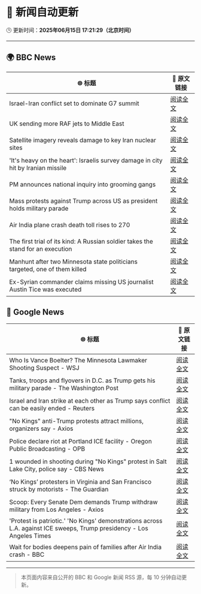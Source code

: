 # 🧠 新闻自动更新

🕒 更新时间：**2025年06月15日 17:21:29（北京时间）**

---

## 🌍 BBC News

| 🌐 标题 | 🔗 原文链接 |
|--------|-------------|
| Israel-Iran conflict set to dominate G7 summit | [阅读全文](https://www.bbc.com/news/articles/cpvk9rj73zdo) |
| UK sending more RAF jets to Middle East | [阅读全文](https://www.bbc.com/news/articles/ceqg440v0gxo) |
| Satellite imagery reveals damage to key Iran nuclear sites | [阅读全文](https://www.bbc.com/news/articles/c7808xvv737o) |
| 'It's heavy on the heart': Israelis survey damage in city hit by Iranian missile | [阅读全文](https://www.bbc.com/news/articles/cx270vklvv7o) |
| PM announces national inquiry into grooming gangs | [阅读全文](https://www.bbc.com/news/articles/c7872pngj2qo) |
| Mass protests against Trump across US as president holds military parade | [阅读全文](https://www.bbc.com/news/articles/c70622038yxo) |
| Air India plane crash death toll rises to 270 | [阅读全文](https://www.bbc.com/news/articles/c0575me7j82o) |
| The first trial of its kind: A Russian soldier takes the stand for an execution | [阅读全文](https://www.bbc.com/news/articles/cp8ylx534j0o) |
| Manhunt after two Minnesota state politicians targeted, one of them killed | [阅读全文](https://www.bbc.com/news/articles/cgj83q2e562o) |
| Ex-Syrian commander claims missing US journalist Austin Tice was executed | [阅读全文](https://www.bbc.com/news/articles/cvg72g960pxo) |

## 📰 Google News

| 🌐 标题 | 🔗 原文链接 |
|--------|-------------|
| Who Is Vance Boelter? The Minnesota Lawmaker Shooting Suspect - WSJ | [阅读全文](https://news.google.com/rss/articles/CBMihAFBVV95cUxPTVh2N0w1THp1ZEN3TkJrRFA1eml3UUQ4SFFvV0sxR2NXTDZDUldyZmNKcTlQOVpUSHEzLUxzenpLTUhJWUN2aXJqdV82VUpHSjkxT1FDQ1REMTVfM1dJZm9VcDlLWGJHb3lteDlVenpiMENESlRwbjlHQlljMEpvQmo0cTE?oc=5) |
| Tanks, troops and flyovers in D.C. as Trump gets his military parade - The Washington Post | [阅读全文](https://news.google.com/rss/articles/CBMimwFBVV95cUxOMDJmZnl4OGU1SWFWRDdReVNNcEUzTnFGc3ZZbXVvZTlBTnBwNHQzaVhpVll0NDVYd24weFY0UWVmWVlhVXRULXpiQjVYcnZ6YVhQQUEwN1I3bHFuNnhXcmdnaWZGbzNqdm9qZmR6dzhKdWNFZzc5aEE0NzZYaTlWNXdZV0tsb1hyVmRKZGFMWnctcFFzRFF6R1lOZw?oc=5) |
| Israel and Iran strike at each other as Trump says conflict can be easily ended - Reuters | [阅读全文](https://news.google.com/rss/articles/CBMiogFBVV95cUxOLTAwNDNoY0tsWUdrZ0tGY3pFelJiN2haSTd3a29iWE82cTJrbEtWOXZMTmIwNzVJek5fUjVNQjg1R3JmVFVJNFdOMkdDdDhLMmMzXzIzYVdhV24wcGNoRU1pSG1HRno3eGd1WWRGNEttZy1uekZRNEVhSEg1SGpSLWlKNzEtaWtGN1piVWlZUEc1dFg4Sk9mWnB5LTZqOTVnYkE?oc=5) |
| "No Kings" anti-Trump protests attract millions, organizers say - Axios | [阅读全文](https://news.google.com/rss/articles/CBMijAFBVV95cUxPbGRxVFJINlI0X0V6Qkl5TnBaeDh4dWxlZnF2bkZ4dUpNcl80V0FZR2NmSDNvTFNxZmstdWh1djdQUVl0VWplRXNWRXloUFo2dU9Dekd0TFA1MTlOQVJIRHppN0x4bGRKWDZfR1BIQjBzUWVtTEMycjFpdWtaOGZDcmROQ0dKLTg4TDhFQg?oc=5) |
| Police declare riot at Portland ICE facility - Oregon Public Broadcasting - OPB | [阅读全文](https://news.google.com/rss/articles/CBMifkFVX3lxTE5leHFNM241dTFHYmtwbWJQaTJDTHY1eU5DUlZqY3c5cURGNVZsUlpkdWpEbW5XS0JCS3IxOExTQURBSS1rZXMtZDZjWUpzQW9KLW9rREM5RG1UaEd6X3JMeWZWaFh5OUROcGlDNlFtdi1wSkp1XzllWjRUa0Z4Zw?oc=5) |
| 1 wounded in shooting during "No Kings" protest in Salt Lake City, police say - CBS News | [阅读全文](https://news.google.com/rss/articles/CBMiekFVX3lxTFBmWDkzZURDNkR5b25ncV9jdDBHM1JxZnpCQWktR2xjc0ZxRmZpZ1pkdndndmcxeFBCd0JGTi1La2txSmdUREtyc2ZMQm9IX0J0UWVhUEVzVGJHcEpOTG9WdGJscW9VNmwxdjQzV29Pb3N1ZXdZcW94Qmp30gF_QVVfeXFMTW1jNVlVRS03T0tmTlEtWEtPTnF1OXpIb1NIVHZUejF1SnRqb1V2SjRMMnJrcUpmWXVOOExSVkk3YXhteW1TV2FaaTNsZEZXUHRJclJxVkxjWlBwb3ZxdnNCQXVta0cwaEhkSWlfYWhzdy1melAtOWYzVE1LVUJBYw?oc=5) |
| ‘No Kings’ protesters in Virginia and San Francisco struck by motorists - The Guardian | [阅读全文](https://news.google.com/rss/articles/CBMilAFBVV95cUxNV3JBUm5wWlo1azVoNHMyOVdIYjI0Q0dJQjdLOUhUTVlTMkFaOGJWcm5MbWpiajNOQ09fUXRJWEptZnZxNE9mVG54dzdCMzg1Q0NiQklIeDFiS1FtZm1ISVZUMFJVeEVWbjNxdm1DSGsxaHMyWVc4cDFkQTZVZmRPRWgxYk9jMXltTG9CXzRZeGpoNWVl?oc=5) |
| Scoop: Every Senate Dem demands Trump withdraw military from Los Angeles - Axios | [阅读全文](https://news.google.com/rss/articles/CBMikAFBVV95cUxPbC1XZUxKSHNxTjZ4UGJzbW5uQ3JhazBOUjNTdW9LVk1kOF9XOWFFNUJOVDk4S2wxWVdUUlRWbjZDa3pPdUJxTWZJaWFhekdUYl9JUDNLeUh5aEpUbkQ2eXR4QlFqeHN3YU15cFZCcGRBaVFYUy1FYTNnX1ItdEVmendTanRTYW9nLWFBZDJFbWk?oc=5) |
| 'Protest is patriotic.' 'No Kings' demonstrations across L.A. against ICE sweeps, Trump presidency - Los Angeles Times | [阅读全文](https://news.google.com/rss/articles/CBMijwFBVV95cUxPR0RMTUd6Q1lpTjg1T0hsZFVuQWpuRjNaN19ycWZqOV9KWU1yYWdPYmNUcDJmMG1PTk8wdVdNNmpzSnNMZzV1SzFuc2lyMEpEeXRLd0xDNGdSUzYxOVhyaTVBX2tpbkRiTGV1MXNiMXdMbzM0d04ydHpBLVN3bnNWd0RCemVlOXM0TlhwTzg1RQ?oc=5) |
| Wait for bodies deepens pain of families after Air India crash - BBC | [阅读全文](https://news.google.com/rss/articles/CBMiWkFVX3lxTE9SX0JfNGlUcTFNUzROSFcyM3YtS0pleTZDNUJDLU9qbzR4LXlRX0FncTNXVDJ2TUFqcjNyZGxsVFl4NlJOVEotX0IyZHFZVndVellTa3AwbVdSd9IBX0FVX3lxTE9DVlZYN1RsYXp3Nzh4TVlveHFmVk5DQ2E1Vy1HQ3lwekVYNWtBQUVmUU5sbUk4SHRDMlRiZlo2d0J0cVcwcDVwUlZPRGd3a2pXSm5mcS0tTWVReFp4NFBF?oc=5) |

---
> 本页面内容来自公开的 BBC 和 Google 新闻 RSS 源，每 10 分钟自动更新。